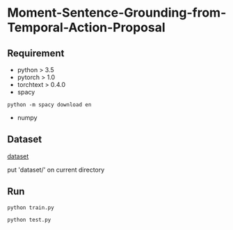 # Moment-Sentence-Grounding-from-Temporal-Action-Proposal

## Requirement

- python > 3.5
- pytorch > 1.0
- torchtext > 0.4.0
- spacy
```
python -m spacy download en
```
- numpy


## Dataset

[dataset](https://drive.google.com/open?id=1PhQoOiuRC5UeE79zkdSCqjJRFnav9D7U)

put 'dataset/' on current directory


## Run

```
python train.py
```
```
python test.py
```
